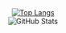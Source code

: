 

<!--
### Hi there 👋
**gamebacon/gamebacon** is a ✨ _special_ ✨ repository because its `README.md` (this file) appears on your GitHub profile.

Here are some ideas to get you started:

- 🔭 I’m currently working on ...
- 🌱 I’m currently learning ...
- 👯 I’m looking to collaborate on ...
- 🤔 I’m looking for help with ...
- 💬 Ask me about ...
- 📫 How to reach me: ...
- 😄 Pronouns: ...
- ⚡ Fun fact: ...
-->

<div align="center">
<br>
<br>

[![Top Langs](https://github-readme-stats.vercel.app/api/top-langs/?username=gamebacon&layout=compact)](https://github.com/anuraghazra/github-readme-stats)
<br>
![GitHub Stats](https://github-readme-stats.vercel.app/api?username=gamebacon&theme=radical)
  
  </div>
